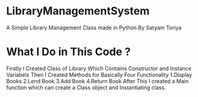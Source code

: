 # LibraryManagementSystem
A Simple Library Management Class made in Python By Satyam Toriya
# What I Do in This Code ?
Firstly I Created Class of Library Which Contains Constructor and Instance Variabels Then I Created Methods for Basically Four Functionality 
1.Display Books
2.Lend Book
3.Add Book
4.Return Book
After This I created a Main function which can create a Class object and Instantiating class.
